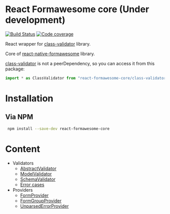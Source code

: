 # React Formawesome core (Under development)

[![Build Status](https://travis-ci.org/MAKARD/react-formawesome-core.svg?branch=master)](https://travis-ci.org/MAKARD/react-formawesome-core)
[![Code coverage](https://codecov.io/gh/MAKARD/react-formawesome-core/branch/master/graphs/badge.svg)](https://codecov.io/gh/MAKARD/react-formawesome-core/branch/master)

React wrapper for [class-validator](https://github.com/typestack/class-validator) library.

Core of [react-native-formawesome](https://github.com/MAKARD/react-native-formawesome) library.

[class-validator](https://github.com/typestack/class-validator) is not a peerDependency, so you can access it from this package:
```ts
import * as ClassValidator from "react-formawesome-core/class-validator";
```

# Installation

## Via NPM

```bash
 npm install --save-dev react-formawesome-core
```

# Content
 * Validators
    + [AbstractValidator](./docs/Validators.md#abstractvalidator)
    + [ModelValidator](./docs/Validators.md#modelvalidator)
    + [SchemaValidator](./docs/Validators.md#schemavalidator)
    + [Error cases](./docs/Validators.md#error-cases)
 * Providers
    + [FormProvider](./docs/FormProvider.md)
    + [FormGroupProvider](./docs/FormGroupProvider.md)
    + [UnparsedErrorProvider](./docs/UnparsedErrorProvider.md)
